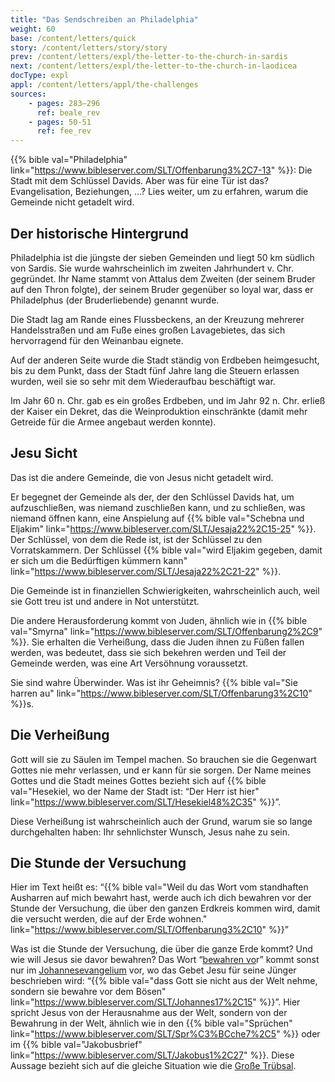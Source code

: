 ```yaml
---
title: "Das Sendschreiben an Philadelphia"
weight: 60
base: /content/letters/quick
story: /content/letters/story/story
prev: /content/letters/expl/the-letter-to-the-church-in-sardis
next: /content/letters/expl/the-letter-to-the-church-in-laodicea
docType: expl
appl: /content/letters/appl/the-challenges
sources: 
    - pages: 283–296
      ref: beale_rev
    - pages: 50-51
      ref: fee_rev
---
```


{{% bible val="Philadelphia" link="https://www.bibleserver.com/SLT/Offenbarung3%2C7-13" %}}: Die Stadt mit dem Schlüssel Davids. Aber was für eine Tür ist das? Evangelisation, Beziehungen, …? Lies weiter, um zu erfahren, warum die Gemeinde nicht getadelt wird.

## Der historische Hintergrund

<a name="3a3a"></a>
Philadelphia ist die jüngste der sieben Gemeinden und liegt 50 km südlich von Sardis. Sie wurde wahrscheinlich im zweiten Jahrhundert v. Chr. gegründet. Ihr Name stammt von Attalus dem Zweiten (der seinem Bruder auf den Thron folgte), der seinem Bruder gegenüber so loyal war, dass er Philadelphus (der Bruderliebende) genannt wurde.

Die Stadt lag am Rande eines Flussbeckens, an der Kreuzung mehrerer Handelsstraßen und am Fuße eines großen Lavagebietes, das sich hervorragend für den Weinanbau eignete.

Auf der anderen Seite wurde die Stadt ständig von Erdbeben heimgesucht, bis zu dem Punkt, dass der Stadt fünf Jahre lang die Steuern erlassen wurden, weil sie so sehr mit dem Wiederaufbau beschäftigt war.

Im Jahr 60 n. Chr. gab es ein großes Erdbeben, und im Jahr 92 n. Chr. erließ der Kaiser ein Dekret, das die Weinproduktion einschränkte (damit mehr Getreide für die Armee angebaut werden konnte).

## Jesu Sicht

<a name="40f8"></a>
Das ist die andere Gemeinde, die von Jesus nicht getadelt wird.

Er begegnet der Gemeinde als der, der den Schlüssel Davids hat, um aufzuschließen, was niemand zuschließen kann, und zu schließen, was niemand öffnen kann, eine Anspielung auf {{% bible val="Schebna und Eljakim" link="https://www.bibleserver.com/SLT/Jesaja22%2C15-25" %}}. Der Schlüssel, von dem die Rede ist, ist der Schlüssel zu den Vorratskammern. Der Schlüssel {{% bible val="wird Eljakim gegeben, damit er sich um die Bedürftigen kümmern kann" link="https://www.bibleserver.com/SLT/Jesaja22%2C21-22" %}}.

Die Gemeinde ist in finanziellen Schwierigkeiten, wahrscheinlich auch, weil sie Gott treu ist und andere in Not unterstützt.

Die andere Herausforderung kommt von Juden, ähnlich wie in {{% bible val="Smyrna" link="https://www.bibleserver.com/SLT/Offenbarung2%2C9" %}}. Sie erhalten die Verheißung, dass die Juden ihnen zu Füßen fallen werden, was bedeutet, dass sie sich bekehren werden und Teil der Gemeinde werden, was eine Art Versöhnung voraussetzt.

Sie sind wahre Überwinder. Was ist ihr Geheimnis? {{% bible val="Sie harren au" link="https://www.bibleserver.com/SLT/Offenbarung3%2C10" %}}s.

## Die Verheißung

<a name="b146"></a>
Gott will sie zu Säulen im Tempel machen. So brauchen sie die Gegenwart Gottes nie mehr verlassen, und er kann für sie sorgen. Der Name meines Gottes und die Stadt meines Gottes bezieht sich auf {{% bible val="Hesekiel, wo der Name der Stadt ist: “Der Herr ist hier" link="https://www.bibleserver.com/SLT/Hesekiel48%2C35" %}}”.

Diese Verheißung ist wahrscheinlich auch der Grund, warum sie so lange durchgehalten haben: Ihr sehnlichster Wunsch, Jesus nahe zu sein.

## Die Stunde der Versuchung

<a name="2f35"></a>
Hier im Text heißt es: “{{% bible val="Weil du das Wort vom standhaften Ausharren auf mich bewahrt hast, werde auch ich dich bewahren vor der Stunde der Versuchung, die über den ganzen Erdkreis kommen wird, damit die versucht werden, die auf der Erde wohnen." link="https://www.bibleserver.com/SLT/Offenbarung3%2C10" %}}”

Was ist die Stunde der Versuchung, die über die ganze Erde kommt? Und wie will Jesus sie davor bewahren? Das Wort “[bewahren vo](https://biblehub.com/interlinear/revelation/3-10.htm)r” kommt sonst nur im [Johannesevangelium](https://biblehub.com/interlinear/john/17-15.htm) vor, wo das Gebet Jesu für seine Jünger beschrieben wird: “{{% bible val="dass Gott sie nicht aus der Welt nehme, sondern sie bewahre vor dem Bösen" link="https://www.bibleserver.com/SLT/Johannes17%2C15" %}}”. Hier spricht Jesus von der Herausnahme aus der Welt, sondern von der Bewahrung in der Welt, ähnlich wie in den {{% bible val="Sprüchen" link="https://www.bibleserver.com/SLT/Spr%C3%BCche7%2C5" %}} oder im {{% bible val="Jakobusbrief" link="https://www.bibleserver.com/SLT/Jakobus1%2C27" %}}. Diese Aussage bezieht sich auf die gleiche Situation wie die [Große Trübsal](/content/army/expl/the-end-time-and-the-great-tribulation).
